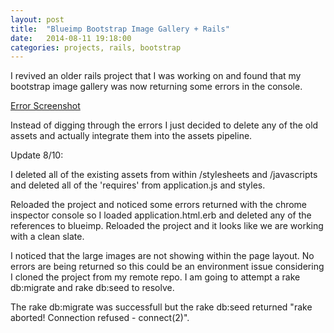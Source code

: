 ```yaml
---
layout: post
title:  "Blueimp Bootstrap Image Gallery + Rails"
date:   2014-08-11 19:18:00
categories: projects, rails, bootstrap
---
```


I revived an older rails project that I was working on and found that my bootstrap image gallery was now returning some errors in the console.

[Error Screenshot]({{http://www.evanniedojadlo.github.io}}/img/error_screenshot1.png)

Instead of digging through the errors I just decided to delete any of the old assets and actually integrate them into the assets pipeline.

Update 8/10:

I deleted all of the existing assets from within /stylesheets and /javascripts and deleted all of the 'requires' from application.js and styles.

Reloaded the project and noticed some errors returned with the chrome inspector console so I loaded application.html.erb and deleted any of the references to blueimp. Reloaded the project and it looks like we are working with a clean slate.

I noticed that the large images are not showing within the page layout. No errors are being returned so this could be an environment issue considering I cloned the project from my remote repo. I am going to attempt a rake db:migrate and rake db:seed to resolve.

The rake db:migrate was successfull but the rake db:seed returned "rake aborted! Connection refused - connect(2)".
